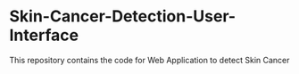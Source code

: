 # Skin-Cancer-Detection-User-Interface
This repository contains the code for Web Application to detect Skin Cancer
